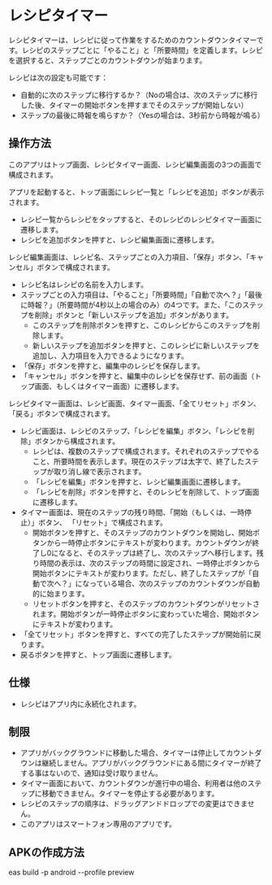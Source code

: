# レシピタイマー

レシピタイマーは、レシピに従って作業をするためのカウントダウンタイマーです。レシピのステップごとに「やること」と「所要時間」を定義します。レシピを選択すると、ステップごとのカウントダウンが始まります。

レシピは次の設定も可能です：
- 自動的に次のステップに移行するか？（Noの場合は、次のステップに移行した後、タイマーの開始ボタンを押すまでそのステップが開始しない）
- ステップの最後に時報を鳴らすか？（Yesの場合は、3秒前から時報が鳴る）

## 操作方法

このアプリはトップ画面、レシピタイマー画面、レシピ編集画面の3つの画面で構成されます。

アプリを起動すると、トップ画面にレシピ一覧と「レシピを追加」ボタンが表示されます。
- レシピ一覧からレシピをタップすると、そのレシピのレシピタイマー画面に遷移します。
- レシピを追加ボタンを押すと、レシピ編集画面に遷移します。

レシピ編集画面は、レシピ名、ステップごとの入力項目、「保存」ボタン、「キャンセル」ボタンで構成されます。
- レシピ名はレシピの名前を入力します。
- ステップごとの入力項目は、「やること」「所要時間」「自動で次へ？」「最後に時報？」（所要時間が4秒以上の場合のみ）の4つです。また、「このステップを削除」ボタンと「新しいステップを追加」ボタンがあります。
  - このステップを削除ボタンを押すと、このレシピからこのステップを削除します。
  - 新しいステップを追加ボタンを押すと、このレシピに新しいステップを追加し、入力項目を入力できるようになります。
- 「保存」ボタンを押すと、編集中のレシピを保存します。
- 「キャンセル」ボタンを押すと、編集中のレシピを保存せず、前の画面（トップ画面、もしくはタイマー画面）に遷移します。

レシピタイマー画面は、レシピ画面、タイマー画面、「全てリセット」ボタン、「戻る」ボタンで構成されます。
- レシピ画面は、レシピのステップ、「レシピを編集」ボタン、「レシピを削除」ボタンから構成されます。
  - レシピは、複数のステップで構成されます。それぞれのステップでやること、所要時間を表示します。現在のステップは太字で、終了したステップが取り消し線で表示されます。
  - 「レシピを編集」ボタンを押すと、レシピ編集画面に遷移します。
  - 「レシピを削除」ボタンを押すと、そのレシピを削除して、トップ画面に遷移します。
- タイマー画面は、現在のステップの残り時間、「開始（もしくは、一時停止）」ボタン、 「リセット」で構成されます。
  - 開始ボタンを押すと、そのステップのカウントダウンを開始し、開始ボタンから一時停止ボタンにテキストが変わります。カウントダウンが終了し0になると、そのステップは終了し、次のステップへ移行します。残り時間の表示は、次のステップの時間に設定され、一時停止ボタンから開始ボタンにテキストが変わります。ただし、終了したステップが「自動で次へ？」になっている場合、次のステップのカウントダウンが自動的に始まります。
  - リセットボタンを押すと、そのステップのカウントダウンがリセットされます。開始ボタンが一時停止ボタンに変わっていた場合、開始ボタンにテキストが変わります。
- 「全てリセット」ボタンを押すと、すべての完了したステップが開始前に戻ります。
- 戻るボタンを押すと、トップ画面に遷移します。

## 仕様

- レシピはアプリ内に永続化されます。

## 制限

- アプリがバックグラウンドに移動した場合、タイマーは停止してカウントダウンは継続しません。アプリがバックグラウンドにある間にタイマーが終了する事はないので、通知は受け取りません。
- タイマー画面において、カウントダウンが進行中の場合、利用者は他のステップに移動できません。タイマーを停止する必要があります。
- レシピのステップの順序は、ドラッグアンドドロップでの変更はできません。
- このアプリはスマートフォン専用のアプリです。

## APKの作成方法
eas build -p android --profile preview
